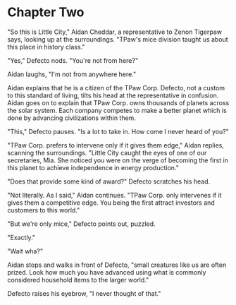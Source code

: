 # Chapter Two

"So this is Little City," Aidan Cheddar, a representative to Zenon Tigerpaw says, looking up at the surroundings. "TPaw's mice division taught us about this place in history class."

"Yes," Defecto nods. "You're not from here?"

Aidan laughs, "I'm not from anywhere here."

Aidan explains that he is a citizen of the TPaw Corp. Defecto, not a custom to this standard of living, tilts his head at the representative in confusion. Aidan goes on to explain that TPaw Corp. owns thousands of planets across the solar system. Each company competes to make a better planet which is done by advancing civilizations within them.

"This," Defecto pauses. "Is a lot to take in. How come I never heard of you?"

"TPaw Corp. prefers to intervene only if it gives them edge," Aidan replies, scanning the surroundings. "Little City caught the eyes of one of our secretaries, Mia. She noticed you were on the verge of becoming the first in this planet to achieve independence in energy production."

"Does that provide some kind of award?" Defecto scratches his head.

"Not literally. As I said," Aidan continues. "TPaw Corp. only intervenes if it gives them a competitive edge. You being the first attract investors and customers to this world."

"But we're only mice," Defecto points out, puzzled.

"Exactly."

"Wait wha?"

Aidan stops and walks in front of Defecto, "small creatures like us are often prized. Look how much you have advanced using what is commonly considered household items to the larger world."

Defecto raises his eyebrow, "I never thought of that."

